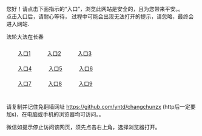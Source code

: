 您好！请点击下面指示的“入口”，浏览此网站是安全的，且为您带来平安。。 <br/>
点击入口后，请耐心等待， 过程中可能会出现无法打开的提示，请忽略，最终会进入网站. </br>

法轮大法在长春<br/>
<div style="padding:10px"><a style="margin:20px" target="_blank" href="https://d354psm9zxbi8a.cloudfront.net/2Qpsp?gjuqlpqz" id="ccLink1" rel="nofollow">入口1</a> <a target="_blank" style="margin:20px" href="https://d3fufmqnl6f87n.cloudfront.net/2Qpsp?wuhuxxcu" id="ccLink2" rel="nofollow">入口2</a> <a style="margin:20px" target="_blank" href="https://d2cxlt1dnba8r.cloudfront.net/2Qpsp?jhgwcypm" id="ccLink3" rel="nofollow">入口3</a></div>

<div style="padding:10px" ><a style="margin:20px" target="_blank" href="https://d354psm9zxbi8a.cloudfront.net/2Qpsp?gjuqlpqz" id="ccLink4" rel="nofollow">入口4</a> <a style="margin:20px" href="https://d3fufmqnl6f87n.cloudfront.net/2Qpsp?wuhuxxcu" target="_blank" id="ccLink5" rel="nofollow">入口5</a> <a style="margin:20px" href="https://d2cxlt1dnba8r.cloudfront.net/2Qpsp?jhgwcypm" target="_blank" id="ccLink6" rel="nofollow">入口6</a></div>

<div style="padding:10px"><a style="margin:20px" target="_blank" href="https://d354psm9zxbi8a.cloudfront.net/2Qpsp?gjuqlpqz" id="ccLink7" rel="nofollow">入口7</a> <a style="margin:20px" href="https://d3fufmqnl6f87n.cloudfront.net/2Qpsp?wuhuxxcu" target="_blank" id="ccLink8" rel="nofollow">入口8</a> <a style="margin:20px" target="_blank" href="https://d2cxlt1dnba8r.cloudfront.net/2Qpsp?jhgwcypm" id="ccLink9" rel="nofollow">入口9</a></div>

<br/>



请复制并记住免翻墙网址 https://github.com/yntd/changchunzx (http后一定要加s)，在电脑或手机的浏览器均可访问。。<br/>

微信如提示停止访问该网页，须先点击右上角，选择浏览器打开。
